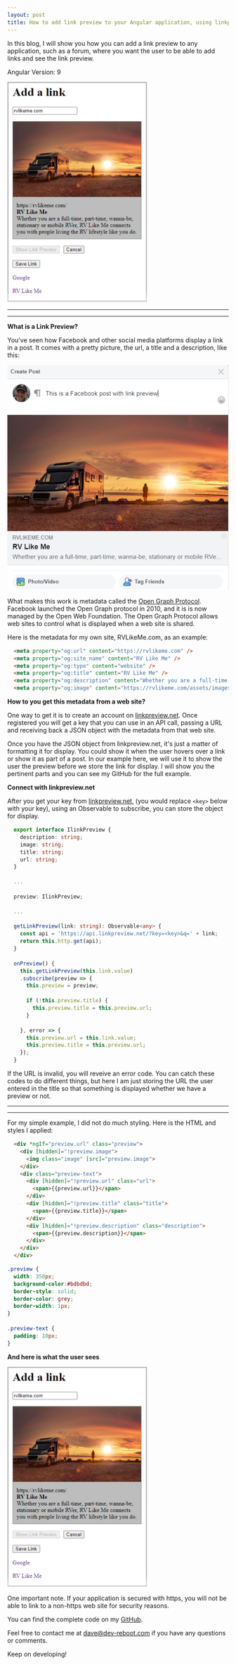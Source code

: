 ```yaml
---
layout: post
title: How to add link preview to your Angular application, using linkpreview.net
---
```


In this blog, I will show you how you can add a link preview to any application, such as a forum, where you want the user to be able to add links and see the link preview.

Angular Version: 9

<img src="/images/link-preview.png" height="500px">

----
****

**What is a Link Preview?**

You've seen how Facebook and other social media platforms display a link in a post.  It comes with a pretty picture, the url, a title and a description, like this: 

![Facebook Example](/images/link-preview-fb.png)

What makes this work is metadata called the [Open Graph Protocol](https://ogp.me/#:~:text=Introduction,any%20other%20object%20on%20Facebook.).  Facebook launched the Open Graph protocol in 2010, and it is is now managed by the Open Web Foundation.  The Open Graph Protocol allows web sites to control what is displayed when a web site is shared.  

Here is the metadata for my own site, RVLikeMe.com, as an example:

```html
  <meta property="og:url" content="https://rvlikeme.com" />
  <meta property="og:site_name" content="RV Like Me" />
  <meta property="og:type" content="website" />
  <meta property="og:title" content="RV Like Me" />
  <meta property="og:description" content="Whether you are a full-time, part-time, wanna-be, stationary or mobile RVer, RV Like Me connects you with people living the RV lifestyle like you do." />
  <meta property="og:image" content="https://rvlikeme.com/assets/images/rvlikeme.jpg" />
```

**How to you get this metadata from a web site?**

One way to get it is to create an account on [linkpreview.net](https://linkpreview.net).  Once registered you will get a key that you can use in an API call, passing a URL and receiving back a JSON object with the metadata from that web site.  

Once you have the JSON object from linkpreview.net, it's just a matter of formatting it for display.  You could show it when the user hovers over a link or show it as part of a post.   In our example here, we will use it to show the user the preview before we store the link for display.   I will show you the pertinent parts and you can see my GitHub for the full example.

**Connect with linkpreview.net**

After you get your key from [linkpreview.net](https://linkpreview.net), (you would replace `<key>` below with your key), using an Observable to subscribe, you can store the object for display.  
```typescript
  export interface IlinkPreview {
    description: string;
    image: string;
    title: string;
    url: string;
  }
  
  ...
  
  preview: IlinkPreview;
  
  ...
  
  getLinkPreview(link: string): Observable<any> {
    const api = 'https://api.linkpreview.net/?key=<key>&q=' + link;
    return this.http.get(api);
  }
  
  onPreview() {
    this.getLinkPreview(this.link.value)
    .subscribe(preview => {
      this.preview = preview;

      if (!this.preview.title) {
        this.preview.title = this.preview.url;
      }

    }, error => {
      this.preview.url = this.link.value;
      this.preview.title = this.preview.url;
    });
  }
```

If the URL is invalid, you will reveive an error code.  You can catch these codes to do different things, but here I am just storing the URL the user entered in the title so that something is displayed whether we have a preview or not.  

----
****

For my simple example, I did not do much styling.   Here is the HTML and styles I applied:

```html
  <div *ngIf="preview.url" class="preview">
    <div [hidden]="!preview.image">
      <img class="image" [src]="preview.image">
    </div>
    <div class="preview-text">
      <div [hidden]="!preview.url" class="url">
        <span>{{preview.url}}</span>
      </div>
      <div [hidden]="!preview.title" class="title">
        <span>{{preview.title}}</span>
      </div>
      <div [hidden]="!preview.description" class="description">
        <span>{{preview.description}}</span>
      </div>
    </div>
  </div>
```

```css
.preview {
  width: 350px;
  background-color:#bdbdbd;
  border-style: solid;
  border-color: grey;
  border-width: 1px;
}

.preview-text {
  padding: 10px;
}
```

**And here is what the user sees**

<img src="/images/link-preview.png" height="500px">

One important note.  If your application is secured with https, you will not be able to link to a non-https web site for security reasons. 

You can find the complete code on my [GitHub](https://github.com/DaveStaudenmaier/LinkPreview).

Feel free to contact me at [dave@dev-reboot.com](mailto:dave@dev-reboot.com) if you have any questions or comments. 

Keep on developing!
